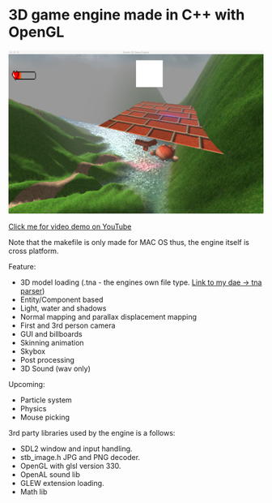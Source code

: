 # 3D game engine made in C++ with OpenGL

![](https://github.com/Sonni/OpenGL-Game-Engine/blob/master/engine_pic.png?raw=true)


[Click me for video demo on YouTube](https://www.youtube.com/watch?v=Q2YozT22QDc)


Note that the makefile is only made for MAC OS thus, the engine itself is cross platform.

Feature:
- 3D model loading (.tna - the engines own file type. [Link to my dae -> tna parser](https://github.com/Sonni/DAE_to_TNA/tree/master))
- Entity/Component based
- Light, water and shadows
- Normal mapping and parallax displacement mapping
- First and 3rd person camera
- GUI and billboards
- Skinning animation
- Skybox
- Post processing
- 3D Sound (wav only)


Upcoming:
- Particle system
- Physics
- Mouse picking

3rd party libraries used by the engine is a follows:
- SDL2 window and input handling.
- stb_image.h JPG and PNG decoder.
- OpenGL with glsl version 330.
- OpenAL sound lib
- GLEW extension loading.
- Math lib